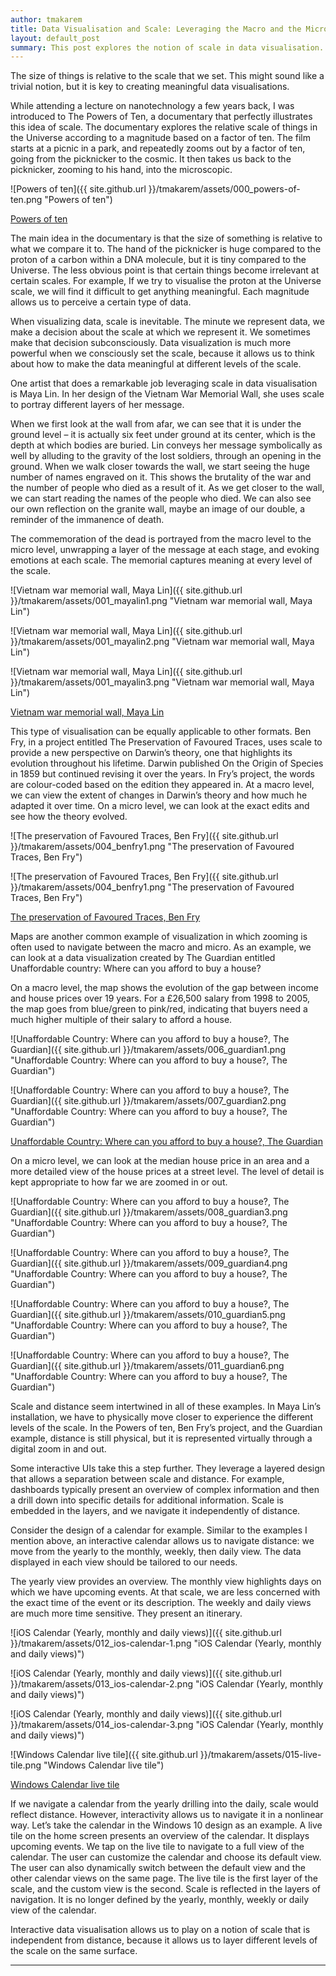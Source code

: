 ```yaml
---
author: tmakarem
title: Data Visualisation and Scale: Leveraging the Macro and the Micro
layout: default_post
summary: This post explores the notion of scale in data visualisation.
---
```


The size of things is relative to the scale that we set. This might sound like a trivial notion, but it is key to creating meaningful data visualisations.

While attending a lecture on nanotechnology a few years back, I was introduced to The Powers of Ten, a documentary that perfectly illustrates this idea of scale. The documentary explores the relative scale of things in the Universe according to a magnitude based on a factor of ten. The film starts at a picnic in a park, and repeatedly zooms out by a factor of ten, going from the picknicker to the cosmic. It then takes us back to the picknicker, zooming to his hand, into the microscopic.

![Powers of ten]({{ site.github.url }}/tmakarem/assets/000_powers-of-ten.png "Powers of ten")

[Powers of ten](https://www.youtube.com/watch?v=0fKBhvDjuy0)

The main idea in the documentary is that the size of something is relative to what we compare it to. The hand of the picknicker is huge compared to the proton of a carbon within a DNA molecule, but it is tiny compared to the Universe. The less obvious point is that certain things become irrelevant at certain scales. For example, If we try to visualise the proton at the Universe scale, we will find it difficult to get anything meaningful. Each magnitude allows us to perceive a certain type of data.

When visualizing data, scale is inevitable. The minute we represent data, we make a decision about the scale at which we represent it. We sometimes make that decision subconsciously. Data visualization is much more powerful when we consciously set the scale, because it allows us to think about how to make the data meaningful at different levels of the scale.

One artist that does a remarkable job leveraging scale in data visualisation is Maya Lin. In her design of the Vietnam War Memorial Wall, she uses scale to portray different layers of her message.

When we first look at the wall from afar, we can see that it is under the ground level – it is actually six feet under ground at its center, which is the depth at which bodies are buried. Lin conveys her message symbolically as well by alluding to the gravity of the lost soldiers, through an opening in the ground. When we walk closer towards the wall, we start seeing the huge number of names engraved on it. This shows the brutality of the war and the number of people who died as a result of it. As we get closer to the wall, we can start reading the names of the people who died. We can also see our own reflection on the granite wall, maybe an image of our double, a reminder of the immanence of death.

The commemoration of the dead is portrayed from the macro level to the micro level, unwrapping a layer of the message at each stage, and evoking emotions at each scale. The memorial captures meaning at every level of the scale.

![Vietnam war memorial wall, Maya Lin]({{ site.github.url }}/tmakarem/assets/001_mayalin1.png "Vietnam war memorial wall, Maya Lin")

![Vietnam war memorial wall, Maya Lin]({{ site.github.url }}/tmakarem/assets/001_mayalin2.png "Vietnam war memorial wall, Maya Lin")

![Vietnam war memorial wall, Maya Lin]({{ site.github.url }}/tmakarem/assets/001_mayalin3.png "Vietnam war memorial wall, Maya Lin")

[Vietnam war memorial wall, Maya Lin](http://www.mayalin.com/)

This type of visualisation can be equally applicable to other formats. Ben Fry, in a project entitled The Preservation of Favoured Traces, uses scale to provide a new perspective on Darwin’s theory, one that highlights its evolution throughout his lifetime. Darwin published On the Origin of Species in 1859 but continued revising it over the years. In Fry’s project, the words are colour-coded based on the edition they appeared in. At a macro level, we can view the extent of changes in Darwin’s theory and how much he adapted it over time. On a micro level, we can look at the exact edits and see how the theory evolved.

![The preservation of Favoured Traces, Ben Fry]({{ site.github.url }}/tmakarem/assets/004_benfry1.png "The preservation of Favoured Traces, Ben Fry")

![The preservation of Favoured Traces, Ben Fry]({{ site.github.url }}/tmakarem/assets/004_benfry1.png "The preservation of Favoured Traces, Ben Fry")

[The preservation of Favoured Traces, Ben Fry](https://fathom.info/traces/)

Maps are another common example of visualization in which zooming is often used to navigate between the macro and micro. As an example, we can look at a data visualization created by The Guardian entitled Unaffordable country: Where can you afford to buy a house?

On a macro level, the map shows the evolution of the gap between income and house prices over 19 years. For a £26,500 salary from 1998 to 2005, the map goes from blue/green to pink/red, indicating that buyers need a much higher multiple of their salary to afford a house.


![Unaffordable Country: Where can you afford to buy a house?, The Guardian]({{ site.github.url }}/tmakarem/assets/006_guardian1.png "Unaffordable Country: Where can you afford to buy a house?, The Guardian")

![Unaffordable Country: Where can you afford to buy a house?, The Guardian]({{ site.github.url }}/tmakarem/assets/007_guardian2.png "Unaffordable Country: Where can you afford to buy a house?, The Guardian")

[Unaffordable Country: Where can you afford to buy a house?, The Guardian](http://www.theguardian.com/society/ng-interactive/2015/sep/02/unaffordable-country-where-can-you-afford-to-buy-a-house)


On a micro level, we can look at the median house price in an area and a more detailed view of the house prices at a street level. The level of detail is kept appropriate to how far we are zoomed in or out.

![Unaffordable Country: Where can you afford to buy a house?, The Guardian]({{ site.github.url }}/tmakarem/assets/008_guardian3.png "Unaffordable Country: Where can you afford to buy a house?, The Guardian")

![Unaffordable Country: Where can you afford to buy a house?, The Guardian]({{ site.github.url }}/tmakarem/assets/009_guardian4.png "Unaffordable Country: Where can you afford to buy a house?, The Guardian")

![Unaffordable Country: Where can you afford to buy a house?, The Guardian]({{ site.github.url }}/tmakarem/assets/010_guardian5.png "Unaffordable Country: Where can you afford to buy a house?, The Guardian")

![Unaffordable Country: Where can you afford to buy a house?, The Guardian]({{ site.github.url }}/tmakarem/assets/011_guardian6.png "Unaffordable Country: Where can you afford to buy a house?, The Guardian")

Scale and distance seem intertwined in all of these examples. In Maya Lin’s installation, we have to physically move closer to experience the different levels of the scale. In the Powers of ten, Ben Fry’s project, and the Guardian example, distance is still physical, but it is represented virtually through a digital zoom in and out.

Some interactive UIs take this a step further. They leverage a layered design that allows a separation between scale and distance. For example, dashboards typically present an overview of complex information and then a drill down into specific details for additional information. Scale is embedded in the layers, and we navigate it independently of distance.

Consider the design of a calendar for example. Similar to the examples I mention above, an interactive calendar allows us to navigate distance: we move from the yearly to the monthly, weekly, then daily view. The data displayed in each view should be tailored to our needs.

The yearly view provides an overview. The monthly view highlights days on which we have upcoming events. At that scale, we are less concerned with the exact time of the event or its description. The weekly and daily views are much more time sensitive. They present an itinerary.

![iOS Calendar (Yearly, monthly and daily views)]({{ site.github.url }}/tmakarem/assets/012_ios-calendar-1.png "iOS Calendar (Yearly, monthly and daily views)")

![iOS Calendar (Yearly, monthly and daily views)]({{ site.github.url }}/tmakarem/assets/013_ios-calendar-2.png "iOS Calendar (Yearly, monthly and daily views)")

![iOS Calendar (Yearly, monthly and daily views)]({{ site.github.url }}/tmakarem/assets/014_ios-calendar-3.png "iOS Calendar (Yearly, monthly and daily views)")

![Windows Calendar live tile]({{ site.github.url }}/tmakarem/assets/015-live-tile.png "Windows Calendar live tile")

[Windows Calendar live tile](http://winsupersite.com/site-files/winsupersite.com/files/archive/winsupersite.com/content/content/142698/tile.jpg)

If we navigate a calendar from the yearly drilling into the daily, scale would reflect distance. However, interactivity allows us to navigate it in a nonlinear way. Let’s take the calendar in the Windows 10 design as an example. A live tile on the home screen presents an overview of the calendar. It displays upcoming events. We tap on the live tile to navigate to a full view of the calendar. The user can customize the calendar and choose its default view. The user can also dynamically switch between the default view and the other calendar views on the same page. The live tile is the first layer of the scale, and the custom view is the second. Scale is reflected in the layers of navigation. It is no longer defined by the yearly, monthly, weekly or daily view of the calendar.

Interactive data visualisation allows us to play on a notion of scale that is independent from distance, because it allows us to layer different levels of the scale on the same surface.

---
